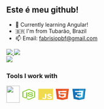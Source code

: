 ## Este é meu github!

- 🌱 Currently learning Angular!
- :brazil: I'm from Tubarão, Brazil
- 📫 Email: fabrisiopbf@gmail.com

 <div>
  <a href="https://github.com/paulozaneripe">
  <img height="180em" src="https://github-readme-stats.vercel.app/api?username=fabrisiofilho&show_icons=true&theme=dark&include_all_commits=true&count_private=true"/>
  <img height="180em" src="https://github-readme-stats.vercel.app/api/top-langs/?username=fabrisiofilho&layout=compact&langs_count=7&theme=dark"/>
</div>

 <div>
    <a href="https://br.linkedin.com/in/fabrisio-pereira-bez-fontana-filho-259965205" target="_blank"><img src="https://img.shields.io/badge/-LinkedIn-%230077B5?style=for-the-badge&logo=linkedin&logoColor=white" target="_blank"></a> 

### Tools I work with
</div>
 <div style="display: inline_block">
  <img src="https://raw.githubusercontent.com/DaanDeSmedt/awesome-angular/master/angular.svg?sanitize=true" align="center" width="35" height="45">
  <img align="center" alt="Nodejs" height="30" width="40" src="https://raw.githubusercontent.com/devicons/devicon/master/icons/nodejs/nodejs-original.svg">
  <img align="center" alt="Javascript" height="30" width="40" src="https://raw.githubusercontent.com/devicons/devicon/master/icons/javascript/javascript-plain.svg">
  <img align="center" alt="HTML" height="30" width="40" src="https://raw.githubusercontent.com/devicons/devicon/master/icons/html5/html5-original.svg">
  <img align="center" alt="CSS" height="30" width="40" src="https://raw.githubusercontent.com/devicons/devicon/master/icons/css3/css3-original.svg">
</div>
